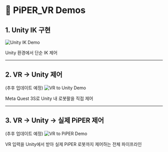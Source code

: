 # 🎥 PiPER_VR Demos

## 1. Unity IK 구현
![Unity IK Demo](docs/piper_ik.gif)

Unity 환경에서 단순 IK 제어

---

## 2. VR → Unity 제어
(추후 업데이트 예정)
![VR to Unity Demo](docs/vr_unity.gif)

Meta Quest 3S로 Unity 내 로봇팔을 직접 제어

---

## 3. VR → Unity → 실제 PiPER 제어
(추후 업데이트 예정)
![VR to PiPER Demo](docs/vr_piper.gif)

VR 입력을 Unity에서 받아 실제 PiPER 로봇까지 제어하는 전체 파이프라인
